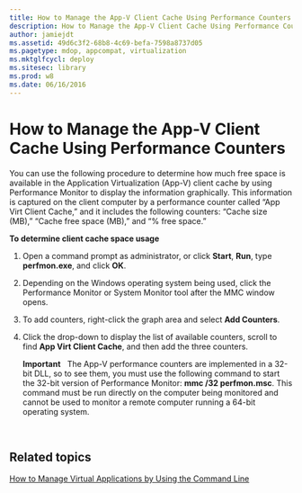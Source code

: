 ```yaml
---
title: How to Manage the App-V Client Cache Using Performance Counters
description: How to Manage the App-V Client Cache Using Performance Counters
author: jamiejdt
ms.assetid: 49d6c3f2-68b8-4c69-befa-7598a8737d05
ms.pagetype: mdop, appcompat, virtualization
ms.mktglfcycl: deploy
ms.sitesec: library
ms.prod: w8
ms.date: 06/16/2016
---
```



# How to Manage the App-V Client Cache Using Performance Counters


You can use the following procedure to determine how much free space is available in the Application Virtualization (App-V) client cache by using Performance Monitor to display the information graphically. This information is captured on the client computer by a performance counter called “App Virt Client Cache,” and it includes the following counters: “Cache size (MB),” “Cache free space (MB),” and “% free space.”

**To determine client cache space usage**

1.  Open a command prompt as administrator, or click **Start**, **Run**, type **perfmon.exe**, and click **OK**.

2.  Depending on the Windows operating system being used, click the Performance Monitor or System Monitor tool after the MMC window opens.

3.  To add counters, right-click the graph area and select **Add Counters**.

4.  Click the drop-down to display the list of available counters, scroll to find **App Virt Client Cache**, and then add the three counters.

    **Important**  
    The App-V performance counters are implemented in a 32-bit DLL, so to see them, you must use the following command to start the 32-bit version of Performance Monitor: **mmc /32 perfmon.msc**. This command must be run directly on the computer being monitored and cannot be used to monitor a remote computer running a 64-bit operating system.

     

## Related topics


[How to Manage Virtual Applications by Using the Command Line](how-to-manage-virtual-applications-by-using-the-command-line.md)

 

 






